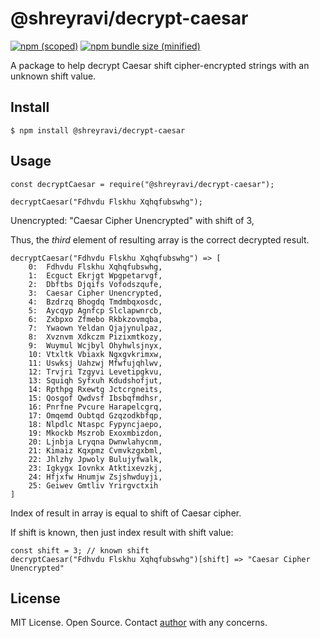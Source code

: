 # @shreyravi/decrypt-caesar
[![npm (scoped)](https://img.shields.io/npm/v/@shreyravi/decrypt-caesar.svg)](https://www.npmjs.com/package/@shreyravi/decrypt-caesar)
[![npm bundle size (minified)](https://img.shields.io/bundlephobia/min/@shreyravi/decrypt-caesar.svg)](https://www.npmjs.com/package/@shreyravi/decrypt-caesar)

A package to help decrypt Caesar shift cipher-encrypted strings with an unknown shift value.

## Install
```
$ npm install @shreyravi/decrypt-caesar
```

## Usage
```
const decryptCaesar = require("@shreyravi/decrypt-caesar");

decryptCaesar("Fdhvdu Flskhu Xqhqfubswhg");
```
Unencrypted: "Caesar Cipher Unencrypted" with shift of 3,

Thus, the _third_ element of resulting array is the correct decrypted result.
```
decryptCaesar("Fdhvdu Flskhu Xqhqfubswhg") => [
    0:  Fdhvdu Flskhu Xqhqfubswhg,
    1:  Ecguct Ekrjgt Wpgpetarvgf,
    2:  Dbftbs Djqifs Vofodszqufe,
    3:  Caesar Cipher Unencrypted,
    4:  Bzdrzq Bhogdq Tmdmbqxosdc,
    5:  Aycqyp Agnfcp Slclapwnrcb,
    6:  Zxbpxo Zfmebo Rkbkzovmqba,
    7:  Ywaown Yeldan Qjajynulpaz,
    8:  Xvznvm Xdkczm Pizixmtkozy,
    9:  Wuymul Wcjbyl Ohyhwlsjnyx,
    10: Vtxltk Vbiaxk Ngxgvkrimxw,
    11: Uswksj Uahzwj Mfwfujqhlwv,
    12: Trvjri Tzgyvi Levetipgkvu,
    13: Squiqh Syfxuh Kdudshofjut,
    14: Rpthpg Rxewtg Jctcrgneits,
    15: Qosgof Qwdvsf Ibsbqfmdhsr,
    16: Pnrfne Pvcure Harapelcgrq,
    17: Omqemd Oubtqd Gzqzodkbfqp,
    18: Nlpdlc Ntaspc Fypyncjaepo,
    19: Mkockb Mszrob Exoxmbizdon,
    20: Ljnbja Lryqna Dwnwlahycnm,
    21: Kimaiz Kqxpmz Cvmvkzgxbml,
    22: Jhlzhy Jpwoly Bulujyfwalk,
    23: Igkygx Iovnkx Atktixevzkj,
    24: Hfjxfw Hnumjw Zsjshwduyji,
    25: Geiwev Gmtliv Yrirgvctxih
]
```
Index of result in array is equal to shift of Caesar cipher.

If shift is known, then just index result with shift value:
```
const shift = 3; // known shift
decryptCaesar("Fdhvdu Flskhu Xqhqfubswhg")[shift] => "Caesar Cipher Unencrypted"
```

## License
MIT License. Open Source. Contact [author](mailto:shrey@shreyravi.com) with any concerns.